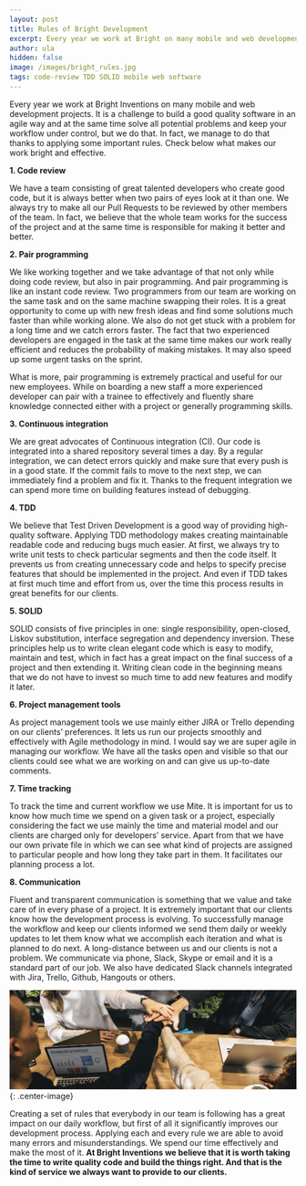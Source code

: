 ```yaml
---
layout: post
title: Rules of Bright Development
excerpt: Every year we work at Bright on many mobile and web development projects. It is a challenge to build a good quality software in an agile way and at the same time solve all potential problems and keep your workflow under control, but we do that. In fact, we manage to do that thanks to applying some important rules. Check below what makes our work bright and effective.
author: ula
hidden: false
image: /images/bright_rules.jpg
tags: code-review TDD SOLID mobile web software 
---
```

Every year we work at Bright Inventions on many mobile and web development projects. It is a challenge to build a good quality software in an agile way and at the same time solve all potential problems and keep your workflow under control, but we do that. In fact, we manage to do that thanks to applying some important rules. Check below what makes our work bright and effective.

**1.  Code review**

We have a team consisting of great talented developers who create good code, but it is always better when two pairs of eyes look at it than one. We always try to make all our Pull Requests to be reviewed by other members of the team. In fact, we believe that the whole team works for the success of the project and at the same time is responsible for making it better and better.

**2. Pair programming**

We like working together and we take advantage of that not only while doing code review, but also in pair programming. And pair programming is like an instant code review. Two programmers from our team are working on the same task and on the same machine swapping their roles. It is a great opportunity to come up with new fresh  ideas and find some solutions much faster than while working alone. We also do not get stuck with a problem for a long time and we catch errors faster. The fact that two experienced developers are engaged in the task at the same time makes our work really efficient and reduces the probability of making mistakes. It may also speed up some urgent tasks on the sprint.

What is more, pair programming is extremely practical and useful for our new employees. While on boarding a new staff a more experienced developer can pair with a trainee to effectively and fluently share knowledge connected either with a project or generally programming skills.

**3. Continuous integration**

We are great advocates of Continuous integration (CI). Our code is integrated into a shared repository several times a day. By a regular integration, we can detect errors quickly and make sure that every push is in a good state. If the commit fails to move to the next step, we can immediately find a problem and fix it. Thanks to the frequent integration we can spend more time on building features instead of debugging. 

**4. TDD**

We believe that Test Driven Development is a good way of providing high-quality software. Applying TDD methodology makes creating  maintainable readable code and reducing bugs much easier. At first, we always try to write unit tests to check particular segments and then the code itself. It prevents us from creating unnecessary code and helps to specify precise features that should be implemented in the project. And even if TDD takes at first much time and effort from us, over the time this process results in great benefits for our clients. 

**5. SOLID**

SOLID consists of five principles in one: single responsibility, open-closed, Liskov substitution, interface segregation and dependency inversion. These principles help us to write clean elegant code which is easy to modify, maintain and test, which in fact has a great impact on the final success of a project and then extending it. Writing clean code in the beginning means that we do not have to invest so much time to add new features and modify it later.

**6. Project management tools**

As project management tools we use mainly either JIRA or Trello depending on our clients’ preferences. It lets us run our projects smoothly and effectively with Agile methodology in mind. I would say we are super agile in managing our workflow. We have all the tasks open and visible so that our clients could see what we are working on and can give us up-to-date comments.

**7. Time tracking**

To track the time and current workflow we use Mite. It is important for us to know how much time we spend on a given task or a project, especially considering the fact we use mainly the time and material model and our clients are charged only for developers’ service. Apart from that we have our own private file in which we can see what kind of projects are assigned to particular people and how long they take part in them. It facilitates our planning process a lot. 

**8. Communication**

Fluent and transparent communication is something that we value and take care of in every phase of a project. It is extremely important that our clients know how the development process is evolving. To successfully manage the workflow and keep our clients informed we send them daily or weekly updates to let them know what we accomplish each iteration and what is planned to do next.
A long-distance between us and our clients is not a problem. We communicate via phone, Slack, Skype or email and it is a standard part of our job. We also have dedicated Slack channels integrated with Jira, Trello, Github, Hangouts or others.

![](/images/bright_rules.jpg){: .center-image}

Creating a set of rules that everybody in our team is following has a great impact on our daily workflow, but first of all it significantly improves our development process. Applying each and every rule we are able to avoid many errors and misunderstandings. We spend our time effectively and make the most of it. **At Bright Inventions we believe that it is worth taking the time to write quality code and build the things right. And that is the kind of service we always want to provide to our clients.**


